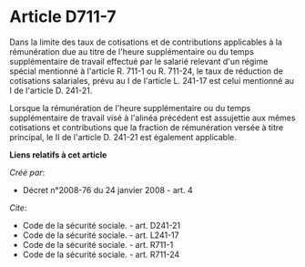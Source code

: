 # Article D711-7

Dans la limite des taux de cotisations et de contributions applicables à la rémunération due au titre de l'heure
supplémentaire ou du temps supplémentaire de travail effectué par le salarié relevant d'un régime spécial mentionné à
l'article R. 711-1 ou R. 711-24, le taux de réduction de cotisations salariales, prévu au I de l'article L. 241-17 est celui
mentionné au I de l'article D. 241-21. 

Lorsque la rémunération de l'heure supplémentaire ou du temps supplémentaire de travail visé à l'alinéa précédent est
assujettie aux mêmes cotisations et contributions que la fraction de rémunération versée à titre principal, le II de
l'article D. 241-21 est également applicable.

**Liens relatifs à cet article**

_Créé par_:

  - Décret n°2008-76 du 24 janvier 2008 - art. 4

_Cite_:

  - Code de la sécurité sociale. - art. D241-21
  - Code de la sécurité sociale. - art. L241-17
  - Code de la sécurité sociale. - art. R711-1
  - Code de la sécurité sociale. - art. R711-24
